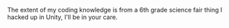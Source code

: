 The extent of my coding knowledge is from a 6th grade science fair thing I hacked up in Unity, I'll be in your care.
